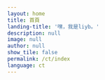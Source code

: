 ```yaml
---
layout: home
title: 首頁
landing-title: '嘿，我是liyb。'
description: null
image: null
author: null
show_tile: false
permalink: /ct/index
language: ct
---
```



